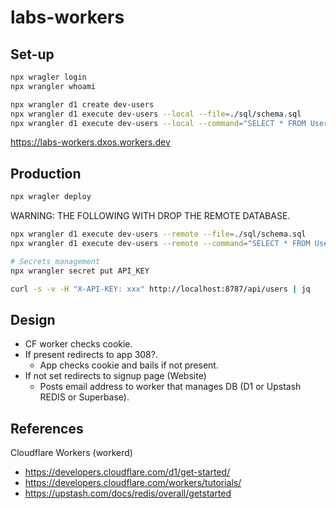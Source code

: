 # labs-workers

## Set-up

```bash
npx wragler login
npx wrangler whoami
```

```bash
npx wrangler d1 create dev-users
npx wrangler d1 execute dev-users --local --file=./sql/schema.sql
npx wrangler d1 execute dev-users --local --command="SELECT * FROM Users"
```

https://labs-workers.dxos.workers.dev

## Production

```bash
npx wragler deploy
```

WARNING: THE FOLLOWING WITH DROP THE REMOTE DATABASE.

```bash
npx wrangler d1 execute dev-users --remote --file=./sql/schema.sql
npx wrangler d1 execute dev-users --remote --command="SELECT * FROM Users"

# Secrets management
npx wrangler secret put API_KEY

curl -s -v -H "X-API-KEY: xxx" http://localhost:8787/api/users | jq
```

## Design

- CF worker checks cookie.
- If present redirects to app 308?.
  - App checks cookie and bails if not present.
- If not set redirects to signup page (Website)
  - Posts email address to worker that manages DB (D1 or Upstash REDIS or Superbase).

## References

Cloudflare Workers (workerd)

- https://developers.cloudflare.com/d1/get-started/
- https://developers.cloudflare.com/workers/tutorials/
- https://upstash.com/docs/redis/overall/getstarted

